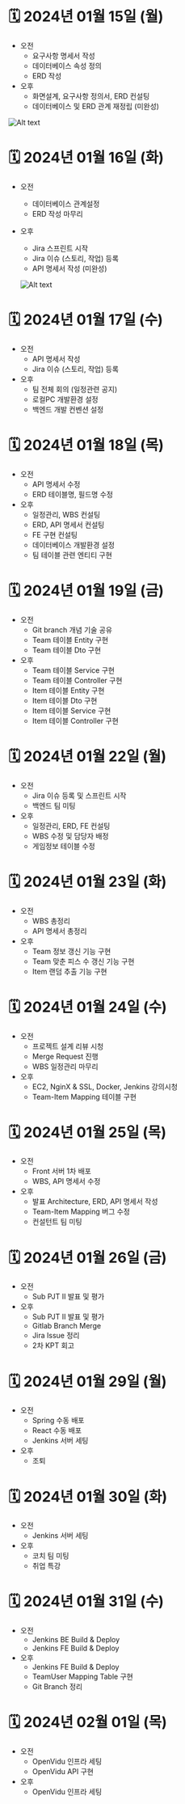 # 🗓️ 2024년 01월 15일 (월)
- 오전
  - 요구사항 명세서 작성
  - 데이터베이스 속성 정의
  - ERD 작성
- 오후
  - 화면설계, 요구사항 정의서, ERD 컨설팅
  - 데이터베이스 및 ERD 관계 재정립 (미완성)

![Alt text](docs/A304_ERD_V1.2.png)


# 🗓️ 2024년 01월 16일 (화)
- 오전
  - 데이터베이스 관계설정
  - ERD 작성 마무리
- 오후
  - Jira 스프린트 시작
  - Jira 이슈 (스토리, 작업) 등록
  - API 명세서 작성 (미완성)

  ![Alt text](image.png)
  

# 🗓️ 2024년 01월 17일 (수)
- 오전
  - API 명세서 작성
  - Jira 이슈 (스토리, 작업) 등록
- 오후
  - 팀 전체 회의 (일정관련 공지)
  - 로컬PC 개발환경 설정
  - 백엔드 개발 컨벤션 설정
  

# 🗓️ 2024년 01월 18일 (목)
- 오전
  - API 명세서 수정
  - ERD 테이블명, 필드명 수정
- 오후
  - 일정관리, WBS 컨설팅
  - ERD, API 명세서 컨설팅
  - FE 구현 컨설팅
  - 데이터베이스 개발환경 설정
  - 팀 테이블 관련 엔티티 구현
  

# 🗓️ 2024년 01월 19일 (금)
- 오전
  - Git branch 개념 기술 공유
  - Team 테이블 Entity 구현
  - Team 테이블 Dto 구현
- 오후
  - Team 테이블 Service 구현
  - Team 테이블 Controller 구현
  - Item 테이블 Entity 구현
  - Item 테이블 Dto 구현
  - Item 테이블 Service 구현
  - Item 테이블 Controller 구현


# 🗓️ 2024년 01월 22일 (월)
- 오전
  - Jira 이슈 등록 및 스프린트 시작
  - 백엔드 팀 미팅
- 오후
  - 일정관리, ERD, FE 컨설팅
  - WBS 수정 및 담당자 배정
  - 게임정보 테이블 수정


# 🗓️ 2024년 01월 23일 (화)
- 오전
  - WBS 총정리
  - API 명세서 총정리
- 오후
  - Team 정보 갱신 기능 구현
  - Team 맞춘 피스 수 갱신 기능 구현
  - Item 랜덤 추출 기능 구현


# 🗓️ 2024년 01월 24일 (수)
- 오전
  - 프로젝트 설계 리뷰 시청
  - Merge Request 진행
  - WBS 일정관리 마무리
- 오후
  - EC2, NginX & SSL, Docker, Jenkins 강의시청
  - Team-Item Mapping 테이블 구현


# 🗓️ 2024년 01월 25일 (목)
- 오전
  - Front 서버 1차 배포
  - WBS, API 명세서 수정
- 오후
  - 발표 Architecture, ERD, API 명세서 작성
  - Team-Item Mapping 버그 수정
  - 컨설턴트 팀 미팅


# 🗓️ 2024년 01월 26일 (금)
- 오전
  - Sub PJT II 발표 및 평가
- 오후
  - Sub PJT II 발표 및 평가
  - Gitlab Branch Merge
  - Jira Issue 정리
  - 2차 KPT 회고


# 🗓️ 2024년 01월 29일 (월)
- 오전
  - Spring 수동 배포
  - React 수동 배포
  - Jenkins 서버 세팅
- 오후
  - 조퇴


# 🗓️ 2024년 01월 30일 (화)
- 오전
  - Jenkins 서버 세팅
- 오후
  - 코치 팀 미팅
  - 취업 특강


# 🗓️ 2024년 01월 31일 (수)
- 오전
  - Jenkins BE Build & Deploy
  - Jenkins FE Build & Deploy
- 오후
  - Jenkins FE Build & Deploy
  - TeamUser Mapping Table 구현
  - Git Branch 정리


# 🗓️ 2024년 02월 01일 (목)
- 오전
  - OpenVidu 인프라 세팅
  - OpenVidu API 구현
- 오후
  - OpenVidu 인프라 세팅
  